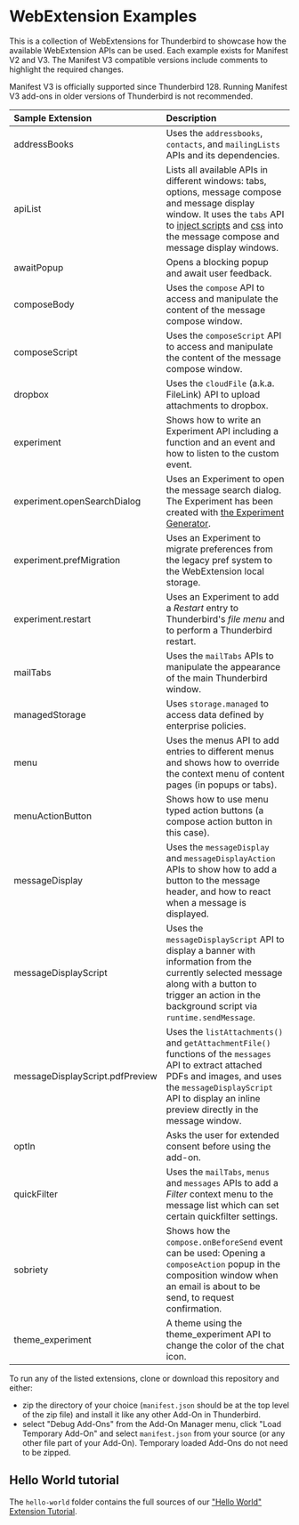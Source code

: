 # WebExtension Examples

This is a collection of WebExtensions for Thunderbird to showcase how the available WebExtension APIs can be used. Each example exists for Manifest V2 and V3. The Manifest V3 compatible versions include comments to highlight the required changes.

Manifest V3 is officially supported since Thunderbird 128. Running Manifest V3 add-ons in older versions of Thunderbird is not recommended.

| Sample Extension                | Description |
|:--------------------------------|:------------|
| addressBooks                    | Uses the `addressbooks`, `contacts`, and `mailingLists` APIs and its dependencies. |
| apiList                         | Lists all available APIs in different windows: tabs, options, message compose and message display window. It uses the `tabs` API to [inject scripts](https://thunderbird-webextensions.readthedocs.io/en/latest/tabs.html#executescript-tabid-details) and [css](https://thunderbird-webextensions.readthedocs.io/en/latest/tabs.html#insertcss-tabid-details) into the message compose and message display windows. |
| awaitPopup                      | Opens a blocking popup and await user feedback. |
| composeBody                     | Uses the `compose` API to access and manipulate the content of the message compose window. |
| composeScript                   | Uses the `composeScript` API to access and manipulate the content of the message compose window. |
| dropbox                         | Uses the `cloudFile` (a.k.a. FileLink) API to upload attachments to dropbox. |
| experiment                      | Shows how to write an Experiment API including a function and an event and how to listen to the custom event. |
| experiment.openSearchDialog     | Uses an Experiment to open the message search dialog. The Experiment has been created with [the Experiment Generator](https://darktrojan.github.io/generator/generator.html).|
| experiment.prefMigration        | Uses an Experiment to migrate preferences from the legacy pref system to the WebExtension local storage. |
| experiment.restart              | Uses an Experiment to add a *Restart* entry to Thunderbird's *file menu* and to perform a Thunderbird restart. |
| mailTabs                        | Uses the `mailTabs` APIs to manipulate the appearance of the main Thunderbird window.|
| managedStorage                  | Uses `storage.managed` to access data defined by enterprise policies.|
| menu                            | Uses the menus API to add entries to different menus and shows how to override the context menu of content pages (in popups or tabs).|
| menuActionButton                | Shows how to use menu typed action buttons (a compose action button in this case).|
| messageDisplay                  | Uses the `messageDisplay` and `messageDisplayAction` APIs to show how to add a button to the message header, and how to react when a message is displayed.|
| messageDisplayScript            | Uses the `messageDisplayScript` API to display a banner with information from the currently selected message along with a button to trigger an action in the background script via `runtime.sendMessage`. |
| messageDisplayScript.pdfPreview | Uses the `listAttachments()` and `getAttachmentFile()` functions of the `messages` API to extract attached PDFs and images, and uses the `messageDisplayScript` API to display an inline preview directly in the message window. |
| optIn                           | Asks the user for extended consent before using the add-on.|
| quickFilter                     | Uses the `mailTabs`, `menus` and `messages` APIs to add a *Filter* context menu to the message list which can set certain quickfilter settings. |
| sobriety                        | Shows how the `compose.onBeforeSend` event can be used: Opening a `composeAction` popup in the composition window when an email is about to be send, to request confirmation. |
| theme_experiment                | A theme using the theme_experiment API to change the color of the chat icon. |


To run any of the listed extensions, clone or download this repository and either:

* zip the directory of your choice (`manifest.json` should be at the top level of the zip file) and install it like any other Add-On in Thunderbird.
* select "Debug Add-Ons" from the Add-On Manager menu, click "Load Temporary Add-On" and select `manifest.json` from your source (or any other file part of your Add-On). Temporary loaded Add-Ons do not need to be zipped.

## Hello World tutorial

The `hello-world` folder contains the full sources of our ["Hello World" Extension Tutorial](https://developer.thunderbird.net/add-ons/hello-world-add-on).
